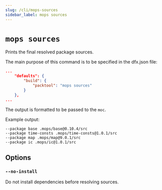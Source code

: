 ```yaml
---
slug: /cli/mops-sources
sidebar_label: mops sources
---
```


# `mops sources`

Prints the final resolved package sources.

The main purpose of this command is to be specified in the dfx.json file:
```json
...
	"defaults": {
		"build": {
			"packtool": "mops sources"
		}
	},
...
```

The output is formatted to be passed to the `moc`.

Example output:
```
--package base .mops/base@0.10.4/src
--package time-consts .mops/time-consts@1.0.1/src
--package map .mops/map@9.0.1/src
--package ic .mops/ic@1.0.1/src
```

## Options

### `--no-install`

Do not install dependencies before resolving sources.